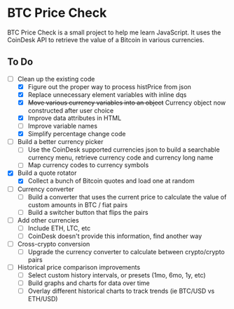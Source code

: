 # BTC Price Check

BTC Price Check is a small project to help me learn JavaScript. It uses the CoinDesk API to retrieve the value of a Bitcoin in various currencies.

## To Do

- [ ] Clean up the existing code
  - [x] Figure out the proper way to process histPrice from json
  - [x] Replace unnecessary element variables with inline dqs
  - [x] ~~Move various currency variables into an object~~ Currency object now constructed after user choice
  - [x] Improve data attributes in HTML
  - [ ] Improve variable names
  - [x] Simplify percentage change code
- [ ] Build a better currency picker
  - [ ] Use the CoinDesk supported currencies json to build a searchable currency menu, retrieve currency code and currency long name
  - [ ] Map currency codes to currency symbols
- [x] Build a quote rotator
  - [x] Collect a bunch of Bitcoin quotes and load one at random
- [ ] Currency converter
  - [ ] Build a converter that uses the current price to calculate the value of custom amounts in BTC / fiat pairs
  - [ ] Build a switcher button that flips the pairs
- [ ] Add other currencies
  - [ ] Include ETH, LTC, etc
  - [ ] CoinDesk doesn't provide this information, find another way
- [ ] Cross-crypto conversion
  - [ ] Upgrade the currency converter to calculate between crypto/crypto pairs
- [ ] Historical price comparison improvements
  - [ ] Select custom history intervals, or presets (1mo, 6mo, 1y, etc)
  - [ ] Build graphs and charts for data over time
  - [ ] Overlay different historical charts to track trends (ie BTC/USD vs ETH/USD)
